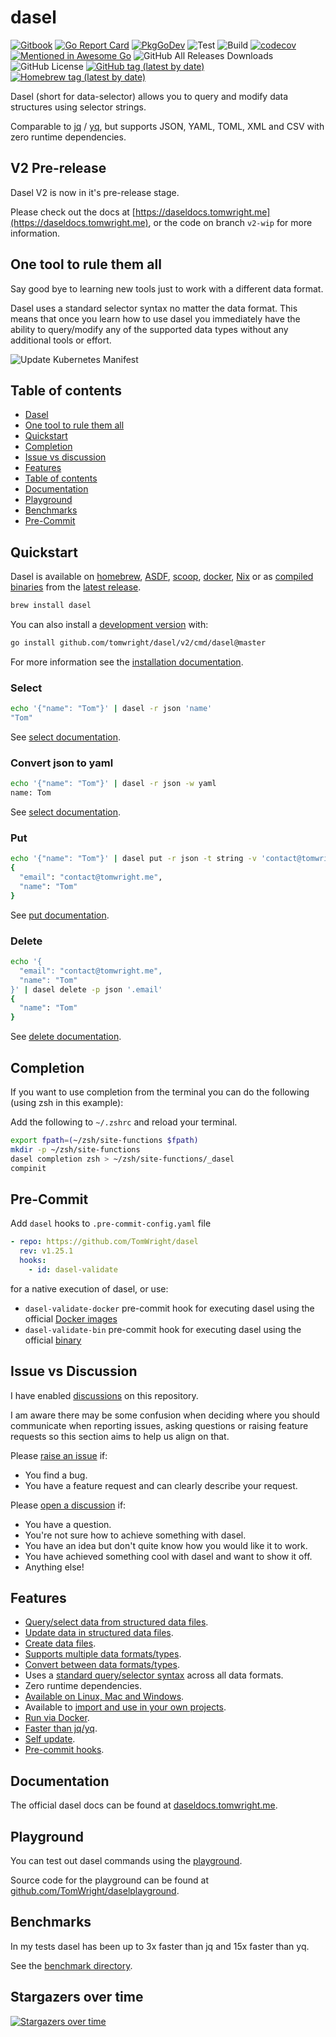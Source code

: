 # dasel

[![Gitbook](https://badges.aleen42.com/src/gitbook_1.svg)](https://daseldocs.tomwright.me)
[![Go Report Card](https://goreportcard.com/badge/github.com/TomWright/dasel)](https://goreportcard.com/report/github.com/TomWright/dasel)
[![PkgGoDev](https://pkg.go.dev/badge/github.com/tomwright/dasel)](https://pkg.go.dev/github.com/tomwright/dasel)
![Test](https://github.com/TomWright/dasel/workflows/Test/badge.svg)
![Build](https://github.com/TomWright/dasel/workflows/Build/badge.svg)
[![codecov](https://codecov.io/gh/TomWright/dasel/branch/master/graph/badge.svg)](https://codecov.io/gh/TomWright/dasel)
[![Mentioned in Awesome Go](https://awesome.re/mentioned-badge.svg)](https://github.com/avelino/awesome-go)
![GitHub All Releases Downloads](https://img.shields.io/github/downloads/TomWright/dasel/total)
![GitHub License](https://img.shields.io/github/license/TomWright/dasel)
[![GitHub tag (latest by date)](https://img.shields.io/github/v/tag/TomWright/dasel?label=latest%20release)](https://github.com/TomWright/dasel/releases/latest)
[![Homebrew tag (latest by date)](https://img.shields.io/homebrew/v/dasel)](https://formulae.brew.sh/formula/dasel)

Dasel (short for data-selector) allows you to query and modify data structures using selector strings.

Comparable to [jq](https://github.com/stedolan/jq) / [yq](https://github.com/kislyuk/yq), but supports JSON, YAML, TOML, XML and CSV with zero runtime dependencies.

## V2 Pre-release

Dasel V2 is now in it's pre-release stage.

Please check out the docs at [https://daseldocs.tomwright.me](https://daseldocs.tomwright.me), or the code on branch `v2-wip` for more information.

## One tool to rule them all

Say good bye to learning new tools just to work with a different data format.

Dasel uses a standard selector syntax no matter the data format. This means that once you learn how to use dasel you immediately have the ability to query/modify any of the supported data types without any additional tools or effort.

![Update Kubernetes Manifest](update_kubernetes.gif)

## Table of contents

- [Dasel](#dasel)
- [One tool to rule them all](#one-tool-to-rule-them-all)
- [Quickstart](#quickstart)
- [Completion](#completion)
- [Issue vs discussion](#issue-vs-discussion)
- [Features](#features)
- [Table of contents](#table-of-contents)
- [Documentation](#documentation)
- [Playground](#playground)
- [Benchmarks](#benchmarks)
- [Pre-Commit](#pre-commit)

## Quickstart

Dasel is available on [homebrew](https://daseldocs.tomwright.me/installation#homebrew), [ASDF](https://daseldocs.tomwright.me/installation#asdf), [scoop](https://daseldocs.tomwright.me/installation#scoop), [docker](https://daseldocs.tomwright.me/installation#docker), [Nix](https://daseldocs.tomwright.me/installation#nix) or as [compiled binaries](https://daseldocs.tomwright.me/installation#manual) from the [latest release](https://github.com/TomWright/dasel/releases/latest).

```bash
brew install dasel
```

You can also install a [development version](https://daseldocs.tomwright.me/installation#development-version) with:

```bash
go install github.com/tomwright/dasel/v2/cmd/dasel@master
```

For more information see the [installation documentation](https://daseldocs.tomwright.me/installation).

### Select

```bash
echo '{"name": "Tom"}' | dasel -r json 'name'
"Tom"
```

See [select documentation](https://daseldocs.tomwright.me/commands/select).

### Convert json to yaml

```bash
echo '{"name": "Tom"}' | dasel -r json -w yaml
name: Tom
```

See [select documentation](https://daseldocs.tomwright.me/commands/select).

### Put

```bash
echo '{"name": "Tom"}' | dasel put -r json -t string -v 'contact@tomwright.me' 'email'
{
  "email": "contact@tomwright.me",
  "name": "Tom"
}
```

See [put documentation](https://daseldocs.tomwright.me/commands/put).

### Delete

```bash
echo '{
  "email": "contact@tomwright.me",
  "name": "Tom"
}' | dasel delete -p json '.email'
{
  "name": "Tom"
}
```

See [delete documentation](https://daseldocs.tomwright.me/commands/delete).

## Completion

If you want to use completion from the terminal you can do the following (using zsh in this example):

Add the following to `~/.zshrc` and reload your terminal.
```bash
export fpath=(~/zsh/site-functions $fpath)
mkdir -p ~/zsh/site-functions
dasel completion zsh > ~/zsh/site-functions/_dasel
compinit
```

## Pre-Commit

Add `dasel` hooks to `.pre-commit-config.yaml` file

```yaml
- repo: https://github.com/TomWright/dasel
  rev: v1.25.1
  hooks:
    - id: dasel-validate
```

for a native execution of dasel, or use:

- `dasel-validate-docker` pre-commit hook for executing dasel using the official [Docker images](https://daseldocs.tomwright.me/installation#docker)
- `dasel-validate-bin` pre-commit hook for executing dasel using the official [binary](https://daseldocs.tomwright.me/installation)

## Issue vs Discussion

I have enabled [discussions](https://github.com/TomWright/dasel/discussions) on this repository.

I am aware there may be some confusion when deciding where you should communicate when reporting issues, asking questions or raising feature requests so this section aims to help us align on that.

Please [raise an issue](https://github.com/TomWright/dasel/issues) if:

- You find a bug.
- You have a feature request and can clearly describe your request.

Please [open a discussion](https://github.com/TomWright/dasel/discussions) if:

- You have a question.
- You're not sure how to achieve something with dasel.
- You have an idea but don't quite know how you would like it to work.
- You have achieved something cool with dasel and want to show it off.
- Anything else!

## Features

- [Query/select data from structured data files](https://daseldocs.tomwright.me/usage/select).
- [Update data in structured data files](https://daseldocs.tomwright.me/usage/put).
- [Create data files](https://daseldocs.tomwright.me/usage/put#create-documents-from-scratch).
- [Supports multiple data formats/types](https://daseldocs.tomwright.me/usage/supported-file-types).
- [Convert between data formats/types](https://daseldocs.tomwright.me/notes/converting-between-formats).
- Uses a [standard query/selector syntax](https://daseldocs.tomwright.me/selectors/introduction) across all data formats.
- Zero runtime dependencies.
- [Available on Linux, Mac and Windows](https://daseldocs.tomwright.me/installation).
- Available to [import and use in your own projects](https://daseldocs.tomwright.me/use-as-a-go-package).
- [Run via Docker](https://daseldocs.tomwright.me/installation#docker).
- [Faster than jq/yq](#benchmarks).
- [Self update](https://daseldocs.tomwright.me/installation/update).
- [Pre-commit hooks](https://daseldocs.tomwright.me/usage/validate#pre-commit).

## Documentation

The official dasel docs can be found at [daseldocs.tomwright.me](https://daseldocs.tomwright.me).

## Playground

You can test out dasel commands using the [playground](https://dasel.tomwright.me).

Source code for the playground can be found at [github.com/TomWright/daselplayground](https://github.com/TomWright/daselplayground).

## Benchmarks

In my tests dasel has been up to 3x faster than jq and 15x faster than yq.

See the [benchmark directory](./benchmark/README.md).

## Stargazers over time

[![Stargazers over time](https://starchart.cc/TomWright/dasel.svg)](https://starchart.cc/TomWright/dasel)
